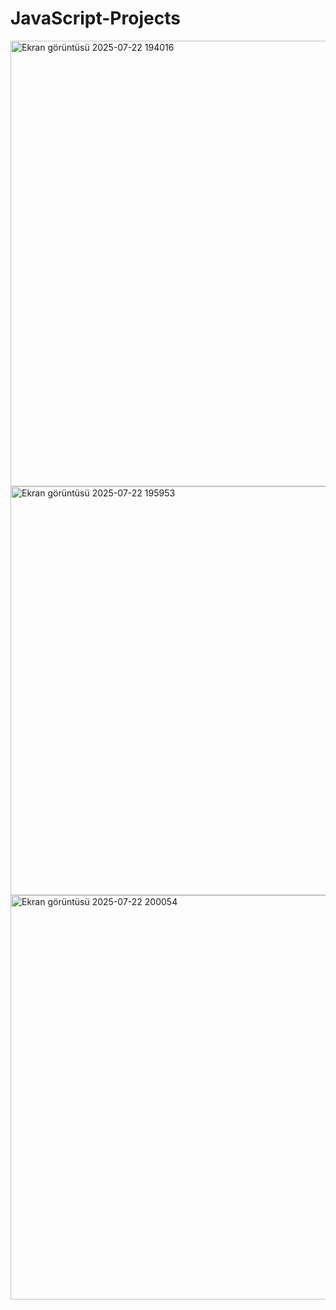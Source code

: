 # JavaScript-Projects

<img width="635" height="713" alt="Ekran görüntüsü 2025-07-22 194016" src="https://github.com/user-attachments/assets/c93f962f-013d-4aa1-8e03-683f15d1bf16" />
<img width="651" height="654" alt="Ekran görüntüsü 2025-07-22 195953" src="https://github.com/user-attachments/assets/957050b3-ec19-4f3d-b645-a7e28bcaab91" />
<img width="1078" height="647" alt="Ekran görüntüsü 2025-07-22 200054" src="https://github.com/user-attachments/assets/f503d562-edf3-4dd6-8685-2a5ee90b2130" />
